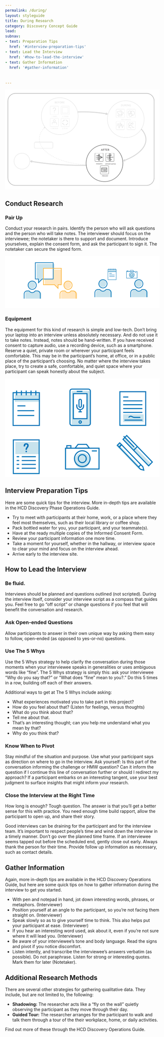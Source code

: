 ```yaml
---
permalink: /during/
layout: styleguide
title: During Research
category: Discovery Concept Guide
lead:
subnav:
- text: Preparation Tips
  href: '#interview-preparation-tips'
- text: Lead the Interview
  href: '#how-to-lead-the-interview'
- text: Gather Information
  href: '#gather-information'


---
```


![HCD Discovery Cycle illustration with everything except the During bubble grayed out. Inside the "During" bubble, there are four squares, each with differently shaped squiggly lines inside. They're all labeled "participants" and represent participants' different paths through a problem frame.](/assets/img/New-Diagrams-during-04.svg)

## Conduct Research

### Pair Up

Conduct your research in pairs. Identify the person who will ask questions and the person who will take notes. The interviewer should focus on the interviewee; the notetaker is there to support and document. Introduce yourselves, explain the consent form, and ask the participant to sign it. The notetaker can secure the signed form.

![Illustration of human outlines talking to each other and using pen and paper and a camera to document the interview.](/assets/img/pair-up-01.svg)


### Equipment

The equipment for this kind of research is simple and low-tech. Don’t bring your laptop into an interview unless absolutely necessary. And do not use it to take notes. Instead, notes should be hand-written. If you have received consent to capture audio, use a recording device, such as a smartphone. Reserve a quiet, private room or wherever your participant feels comfortable. This may be in the participant’s home, at office, or in a public place of the participant’s choosing. No matter where the interview takes place, try to create a safe, comfortable, and quiet space where your participant can speak honestly about the subject.

![Illustration of paper, pens, camera, phone, and a questionionnare to illustrate the different materials that can be used during interviews.](/assets/img/equipement-01.svg)

## Interview Preparation Tips

Here are some quick tips for the interview. More in-depth tips are available in the HCD Discovery Phase Operations Guide.

* Try to meet with participants at their home, work, or a place where they feel most themselves, such as their local library or coffee shop.
* Pack bottled water for you, your participant, and your teammate(s).
* Have at the ready multiple copies of the Informed Consent Form.
* Review your participant information one more time.
* Take a moment for yourself, whether in the hallway, or interview space to clear your mind and focus on the interview ahead.
* Arrive early to the interview site.


## How to Lead the Interview

### Be fluid.

Interviews should be planned and questions outlined (not scripted). During the interview itself, consider your interview script as a compass that guides you. Feel free to go “off script” or change questions if you feel that will benefit the conversation and research.

### Ask Open-ended Questions

Allow participants to answer in their own unique way by asking them easy to follow, open-ended (as opposed to yes-or-no) questions.

### Use The 5 Whys

Use the 5 Whys strategy to help clarify the conversation during those moments when your interviewee speaks in generalities or uses ambiguous words like “fine”. The 5 Whys strategy is simply this: ask your interviewee “Why do you say that?” or “What does “fine” mean to you?.” Do this 5 times in a row, building off each of their answers.

Additional ways to get at The 5 Whys include asking:
* What experiences motivated you to take part in this project?
* How do you feel about that? (Listen for feelings, versus thoughts)
* What do you think about that?
* Tell me about that.
* That’s an interesting thought; can you help me understand what you mean by that?
* Why do you think that?


### Know When to Pivot

Stay mindful of the situation and purpose. Use what your participant says as direction on where to go in the interview. Ask yourself: Is this part of the conversation informing the challenge or HMW question? Can it inform the question if I continue this line of conversation further or should I redirect my approach? If a participant embarks on an interesting tangent, use your best judgment to surface insights that might inform your research.

### Close the Interview at the Right Time

How long is enough? Tough question. The answer is that you’ll get a better sense for this with practice. You need enough time build rapport, allow the participant to open up, and share their story.

Good interviews can be draining for the participant and for the interview team. It’s important to respect people’s time and wind down the interview in a timely manner. Don’t go over the planned time frame. If an interviewee seems tapped out before the scheduled end, gently close out early. Always thank the person for their time. Provide follow up information as necessary, such as contact details.

## Gather Information

Again, more in-depth tips are available in the HCD Discovery Operations Guide, but here are some quick tips on how to gather information during the interview to get you started.

* With pen and notepad in hand, jot down interesting words, phrases, or metaphors. (Interviewer)
* Position yourself at an angle to the participant, so you’re not facing them straight on. (Interviewer)
* Speak slowly so as to give yourself time to think. This also helps put your participant at ease. (Interviewer)
* If you hear an interesting word used, ask about it, even if you’re not sure where it will lead you. (Interviewer)
* Be aware of your interviewee’s tone and body language. Read the signs and pivot if you notice discomfort.
* Listen intently, and transcribe the interviewee’s answers verbatim (as possible). Do not paraphrase. Listen for strong or interesting quotes. Mark them for later (Notetaker).

## Additional Research Methods

There are several other strategies for gathering qualitative data. They include, but are not limited to, the following:

* <b>Shadowing:</b> The researcher acts like a “fly on the wall” quietly observing the participant as they move through their day.
* <b>Guided Tour:</b> The researcher arranges for the participant to walk and talk them through a tour of the their workplace, home, or daily activities.

Find out more of these through the HCD Discovery Operations Guide.
